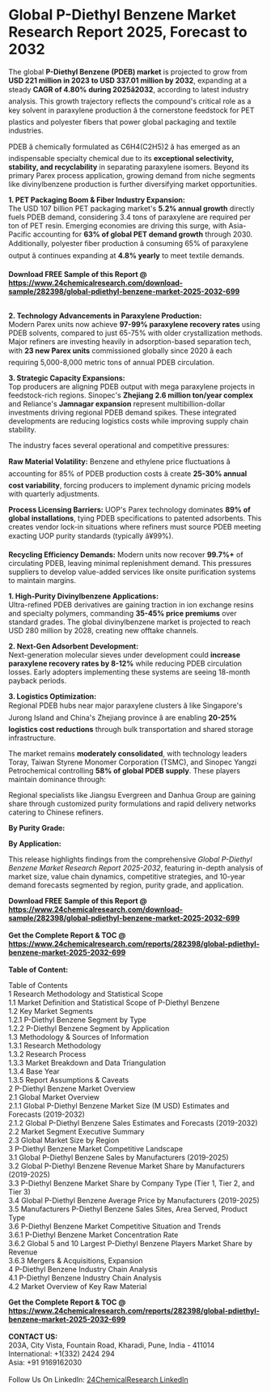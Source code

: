 <h1>Global P-Diethyl Benzene Market Research Report 2025, Forecast to 2032</h1><p>The global <strong>P-Diethyl Benzene (PDEB) market</strong> is projected to grow from <strong>USD 221 million in 2023 to USD 337.01 million by 2032</strong>, expanding at a steady <strong>CAGR of 4.80% during 2025â2032</strong>, according to latest industry analysis. This growth trajectory reflects the compound's critical role as a key solvent in paraxylene production â the cornerstone feedstock for PET plastics and polyester fibers that power global packaging and textile industries.</p><p>PDEB â chemically formulated as C6H4(C2H5)2 â has emerged as an indispensable specialty chemical due to its <strong>exceptional selectivity, stability, and recyclability</strong> in separating paraxylene isomers. Beyond its primary Parex process application, growing demand from niche segments like divinylbenzene production is further diversifying market opportunities.</p><p><strong>1. PET Packaging Boom &amp; Fiber Industry Expansion:</strong><br>
The USD 107 billion PET packaging market's <strong>5.2% annual growth</strong> directly fuels PDEB demand, considering 3.4 tons of paraxylene are required per ton of PET resin. Emerging economies are driving this surge, with Asia-Pacific accounting for <strong>63% of global PET demand growth</strong> through 2030. Additionally, polyester fiber production â consuming 65% of paraxylene output â continues expanding at <strong>4.8% yearly</strong> to meet textile demands.</p><div><b>Download FREE Sample of this Report @ 
            <a href="https://www.24chemicalresearch.com/download-sample/282398/global-pdiethyl-benzene-market-2025-2032-699">
            https://www.24chemicalresearch.com/download-sample/282398/global-pdiethyl-benzene-market-2025-2032-699</a></b></div><br><p><strong>2. Technology Advancements in Paraxylene Production:</strong><br>
Modern Parex units now achieve <strong>97-99% paraxylene recovery rates</strong> using PDEB solvents, compared to just 65-75% with older crystallization methods. Major refiners are investing heavily in adsorption-based separation tech, with <strong>23 new Parex units</strong> commissioned globally since 2020 â each requiring 5,000-8,000 metric tons of annual PDEB circulation.</p><p><strong>3. Strategic Capacity Expansions:</strong><br>
Top producers are aligning PDEB output with mega paraxylene projects in feedstock-rich regions. Sinopec's <strong>Zhejiang 2.6 million ton/year complex</strong> and Reliance's <strong>Jamnagar expansion</strong> represent multibillion-dollar investments driving regional PDEB demand spikes. These integrated developments are reducing logistics costs while improving supply chain stability.</p><p>The industry faces several operational and competitive pressures:</p><p><strong>Raw Material Volatility:</strong> Benzene and ethylene price fluctuations â accounting for 85% of PDEB production costs â create <strong>25-30% annual cost variability</strong>, forcing producers to implement dynamic pricing models with quarterly adjustments.</p><p><strong>Process Licensing Barriers:</strong> UOP's Parex technology dominates <strong>89% of global installations</strong>, tying PDEB specifications to patented adsorbents. This creates vendor lock-in situations where refiners must source PDEB meeting exacting UOP purity standards (typically â¥99%).</p><p><strong>Recycling Efficiency Demands:</strong> Modern units now recover <strong>99.7%+</strong> of circulating PDEB, leaving minimal replenishment demand. This pressures suppliers to develop value-added services like onsite purification systems to maintain margins.</p><p><strong>1. High-Purity Divinylbenzene Applications:</strong><br>
Ultra-refined PDEB derivatives are gaining traction in ion exchange resins and specialty polymers, commanding <strong>35-45% price premiums</strong> over standard grades. The global divinylbenzene market is projected to reach USD 280 million by 2028, creating new offtake channels.</p><p><strong>2. Next-Gen Adsorbent Development:</strong><br>
Next-generation molecular sieves under development could <strong>increase paraxylene recovery rates by 8-12%</strong> while reducing PDEB circulation losses. Early adopters implementing these systems are seeing 18-month payback periods.</p><p><strong>3. Logistics Optimization:</strong><br>
Regional PDEB hubs near major paraxylene clusters â like Singapore's Jurong Island and China's Zhejiang province â are enabling <strong>20-25% logistics cost reductions</strong> through bulk transportation and shared storage infrastructure.</p><p>The market remains <strong>moderately consolidated</strong>, with technology leaders Toray, Taiwan Styrene Monomer Corporation (TSMC), and Sinopec Yangzi Petrochemical controlling <strong>58% of global PDEB supply</strong>. These players maintain dominance through:</p><p>Regional specialists like Jiangsu Evergreen and Danhua Group are gaining share through customized purity formulations and rapid delivery networks catering to Chinese refiners.</p><p><strong>By Purity Grade:</strong></p><p><strong>By Application:</strong></p><p>This release highlights findings from the comprehensive <em>Global P-Diethyl Benzene Market Research Report 2025-2032</em>, featuring in-depth analysis of market size, value chain dynamics, competitive strategies, and 10-year demand forecasts segmented by region, purity grade, and application.</p><div><b>Download FREE Sample of this Report @ 
            <a href="https://www.24chemicalresearch.com/download-sample/282398/global-pdiethyl-benzene-market-2025-2032-699">
            https://www.24chemicalresearch.com/download-sample/282398/global-pdiethyl-benzene-market-2025-2032-699</a></b></div><br><div><b>Get the Complete Report & TOC @ 
            <a href="https://www.24chemicalresearch.com/reports/282398/global-pdiethyl-benzene-market-2025-2032-699">
            https://www.24chemicalresearch.com/reports/282398/global-pdiethyl-benzene-market-2025-2032-699</a></b></div><br>
            <b>Table of Content:</b><p>Table of Contents<br />
1 Research Methodology and Statistical Scope<br />
1.1 Market Definition and Statistical Scope of P-Diethyl Benzene<br />
1.2 Key Market Segments<br />
1.2.1 P-Diethyl Benzene Segment by Type<br />
1.2.2 P-Diethyl Benzene Segment by Application<br />
1.3 Methodology & Sources of Information<br />
1.3.1 Research Methodology<br />
1.3.2 Research Process<br />
1.3.3 Market Breakdown and Data Triangulation<br />
1.3.4 Base Year<br />
1.3.5 Report Assumptions & Caveats<br />
2 P-Diethyl Benzene Market Overview<br />
2.1 Global Market Overview<br />
2.1.1 Global P-Diethyl Benzene Market Size (M USD) Estimates and Forecasts (2019-2032)<br />
2.1.2 Global P-Diethyl Benzene Sales Estimates and Forecasts (2019-2032)<br />
2.2 Market Segment Executive Summary<br />
2.3 Global Market Size by Region<br />
3 P-Diethyl Benzene Market Competitive Landscape<br />
3.1 Global P-Diethyl Benzene Sales by Manufacturers (2019-2025)<br />
3.2 Global P-Diethyl Benzene Revenue Market Share by Manufacturers (2019-2025)<br />
3.3 P-Diethyl Benzene Market Share by Company Type (Tier 1, Tier 2, and Tier 3)<br />
3.4 Global P-Diethyl Benzene Average Price by Manufacturers (2019-2025)<br />
3.5 Manufacturers P-Diethyl Benzene Sales Sites, Area Served, Product Type<br />
3.6 P-Diethyl Benzene Market Competitive Situation and Trends<br />
3.6.1 P-Diethyl Benzene Market Concentration Rate<br />
3.6.2 Global 5 and 10 Largest P-Diethyl Benzene Players Market Share by Revenue<br />
3.6.3 Mergers & Acquisitions, Expansion<br />
4 P-Diethyl Benzene Industry Chain Analysis<br />
4.1 P-Diethyl Benzene Industry Chain Analysis<br />
4.2 Market Overview of Key Raw Material</p><div><b>Get the Complete Report & TOC @ 
            <a href="https://www.24chemicalresearch.com/reports/282398/global-pdiethyl-benzene-market-2025-2032-699">
            https://www.24chemicalresearch.com/reports/282398/global-pdiethyl-benzene-market-2025-2032-699</a></b></div><br><b>CONTACT US:</b><br>
            203A, City Vista, Fountain Road, Kharadi, Pune, India - 411014<br>
            International: +1(332) 2424 294<br>
            Asia: +91 9169162030 <br><br>
            Follow Us On LinkedIn: <a href="https://www.linkedin.com/company/24chemicalresearch/">24ChemicalResearch LinkedIn</a>